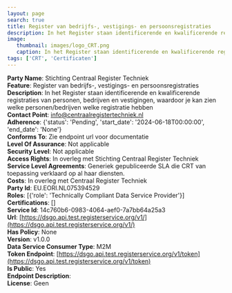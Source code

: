 ```yaml
---
layout: page
search: true
title: Register van bedrijfs-, vestigings- en persoonsregistraties
description: In het Register staan identificerende en kwalificerende registraties van personen, bedrijven en vestigingen, waardoor je kan zien welke personen/bedrijven welke registratie hebben
image:
   thumbnail: images/logo_CRT.png
   caption: In het Register staan identificerende en kwalificerende registraties van personen, bedrijven en vestigingen, waardoor je kan zien welke personen/bedrijven welke registratie hebben
tags: ['CRT', 'Certificaten']
---
```


<b>Party Name</b>: Stichting Centraal Register Techniek  
<b>Feature</b>: Register van bedrijfs-, vestigings- en persoonsregistraties  
<b>Description</b>: In het Register staan identificerende en kwalificerende registraties van personen, bedrijven en vestigingen, waardoor je kan zien welke personen/bedrijven welke registratie hebben  
<b>Contact Point</b>: info@centraalregistertechniek.nl  
<b>Adherence</b>: {'status': 'Pending', 'start_date': '2024-06-18T00:00:00', 'end_date': 'None'}  
<b>Conforms To</b>: Zie endpoint url voor documentatie  
<b>Level Of Assurance</b>: Not applicable  
<b>Security Level</b>: Not applicable  
<b>Access Rights</b>: In overleg met Stichting Centraal Register Techniek  
<b>Service Level Agreements</b>: Generiek gepubliceerde SLA die CRT van toepassing verklaard op al haar diensten.  
<b>Costs</b>: In overleg met Centraal Register Techniek  
<b>Party Id</b>: EU.EORI.NL075394529  
<b>Roles</b>: [{'role': 'Technically Compliant Data Service Provider'}]  
<b>Certifications</b>: []  
<b>Service Id</b>: 14c760b6-0983-4064-aef0-7a7bb64a25a3  
<b>Url</b>: [https://dsgo.api.test.registerservice.org/v1/](https://dsgo.api.test.registerservice.org/v1/)  
<b>Has Policy</b>: None  
<b>Version</b>: v1.0.0  
<b>Data Service Consumer Type</b>: M2M  
<b>Token Endpoint</b>: [https://dsgo.api.test.registerservice.org/v1/token](https://dsgo.api.test.registerservice.org/v1/token)  
<b>Is Public</b>: Yes  
<b>Endpoint Description</b>: []()  
<b>License</b>: Geen  
